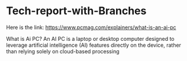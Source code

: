 # Tech-report-with-Branches
Here is the link:
https://www.pcmag.com/explainers/what-is-an-ai-pc

What is Ai PC?
An AI PC is a laptop or desktop computer designed to leverage artificial intelligence (AI) features directly on the device, rather than relying solely on cloud-based processing
